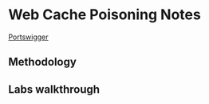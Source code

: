 # Web Cache Poisoning Notes

[Portswigger](https://portswigger.net/web-security/web-cache-poisoning)

## Methodology

## Labs walkthrough

